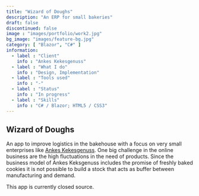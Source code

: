 ```yaml
---
title: "Wizard of Doughs"
description: "An ERP for small bakeries"
draft: false
discontinued: false
image : "images/portfolio/work2.jpg"
bg_image: "images/feature-bg.jpg"
category: [ "Blazor", "C#" ]
information:
  - label : "Client"
    info : "Ankes Kekesgenuss"
  - label : "What I do"
    info : "Design, Implementation"
  - label : "Tools used"
    info : "-"
  - label : "Status"
    info : "In progress"
  - label : "Skills"
    info : "C# / Blazor; HTML5 / CSS3"
---
```


## Wizard of Doughs

An app to improve logistics in the bakehouse with a focus on very small enterprises like [Ankes Kekesgenuss](https://keksgenuss.de). One big challenge in the online business are the high fluctuations in the need of products. Since the business model of Ankes Keksgenuss includes the promise of freshly baked cookies it is not possible to build a stock that acts as buffer between manufacturing and demand.

This app is currently closed source.



